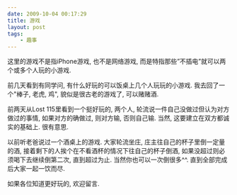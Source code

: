 ```yaml
---
date: 2009-10-04 00:17:29
title: 游戏
layout: post
tags:
    - 趣事
---
```

这里的游戏不是指iPhone游戏, 也不是网络游戏, 而是特指那些”不插电”就可以两个或多个人玩的小游戏.

前几天看到有同学问, 有什么好玩的可以饭桌上几个人玩玩的小游戏. 我去回了一个"棒子, 老虎, 鸡", 貌似是很古老的游戏了, 可以赌赌酒.

前两天从Lost 115里看到一个挺好玩的, 两个人, 轮流说一件自己没做过但认为对方做过的事情, 如果对方的确做过, 则对方输, 否则自己输. 当然, 这要建立在双方都诚实的基础上. 很有意思.

以前听老爸说过一个酒桌上的游戏. 大家轮流坐庄, 庄主往自己的杯子里倒一定量的酒, 接着剩下的人挨个在不看酒杯的情况下往自己的杯子倒酒, 如果没超过则必须喝下去继续倒第二次, 直到超过为止. 当然你也可以一次倒很多^^. 直到全部完成后大家一起一饮而尽.

如果各位知道更好玩的, 欢迎留言.

